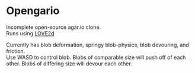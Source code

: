 # Opengario
Incomplete open-source agar.io clone.  
Runs using [LOVE2d](http://love2d.org/)

Currently has blob deformation, springy blob-physics, blob devouring, and friction.  
Use WASD to control blob. Blobs of comparable size will push off of each other.
Blobs of differing size will devour each other.